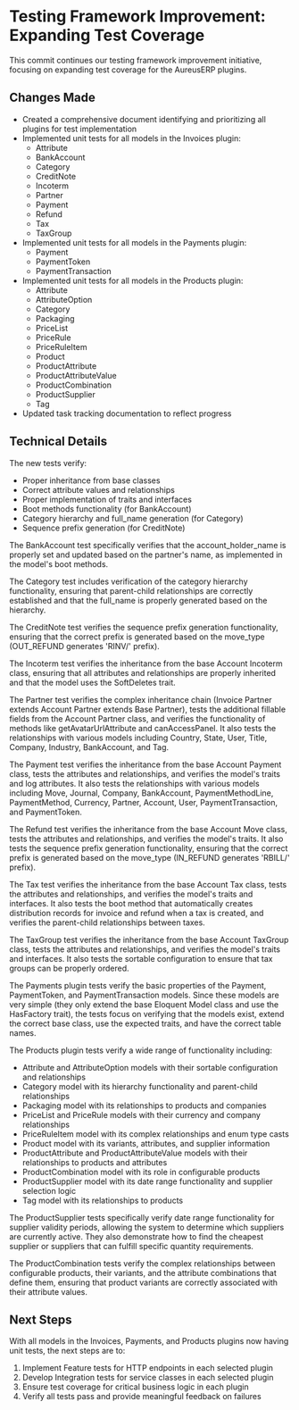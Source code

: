 # Testing Framework Improvement: Expanding Test Coverage

This commit continues our testing framework improvement initiative, focusing on expanding test coverage for the AureusERP plugins.

## Changes Made

- Created a comprehensive document identifying and prioritizing all plugins for test implementation
- Implemented unit tests for all models in the Invoices plugin:
  - Attribute
  - BankAccount
  - Category
  - CreditNote
  - Incoterm
  - Partner
  - Payment
  - Refund
  - Tax
  - TaxGroup
- Implemented unit tests for all models in the Payments plugin:
  - Payment
  - PaymentToken
  - PaymentTransaction
- Implemented unit tests for all models in the Products plugin:
  - Attribute
  - AttributeOption
  - Category
  - Packaging
  - PriceList
  - PriceRule
  - PriceRuleItem
  - Product
  - ProductAttribute
  - ProductAttributeValue
  - ProductCombination
  - ProductSupplier
  - Tag
- Updated task tracking documentation to reflect progress

## Technical Details

The new tests verify:
- Proper inheritance from base classes
- Correct attribute values and relationships
- Proper implementation of traits and interfaces
- Boot methods functionality (for BankAccount)
- Category hierarchy and full_name generation (for Category)
- Sequence prefix generation (for CreditNote)

The BankAccount test specifically verifies that the account_holder_name is properly set and updated based on the partner's name, as implemented in the model's boot methods.

The Category test includes verification of the category hierarchy functionality, ensuring that parent-child relationships are correctly established and that the full_name is properly generated based on the hierarchy.

The CreditNote test verifies the sequence prefix generation functionality, ensuring that the correct prefix is generated based on the move_type (OUT_REFUND generates 'RINV/' prefix).

The Incoterm test verifies the inheritance from the base Account Incoterm class, ensuring that all attributes and relationships are properly inherited and that the model uses the SoftDeletes trait.

The Partner test verifies the complex inheritance chain (Invoice Partner extends Account Partner extends Base Partner), tests the additional fillable fields from the Account Partner class, and verifies the functionality of methods like getAvatarUrlAttribute and canAccessPanel. It also tests the relationships with various models including Country, State, User, Title, Company, Industry, BankAccount, and Tag.

The Payment test verifies the inheritance from the base Account Payment class, tests the attributes and relationships, and verifies the model's traits and log attributes. It also tests the relationships with various models including Move, Journal, Company, BankAccount, PaymentMethodLine, PaymentMethod, Currency, Partner, Account, User, PaymentTransaction, and PaymentToken.

The Refund test verifies the inheritance from the base Account Move class, tests the attributes and relationships, and verifies the model's traits. It also tests the sequence prefix generation functionality, ensuring that the correct prefix is generated based on the move_type (IN_REFUND generates 'RBILL/' prefix).

The Tax test verifies the inheritance from the base Account Tax class, tests the attributes and relationships, and verifies the model's traits and interfaces. It also tests the boot method that automatically creates distribution records for invoice and refund when a tax is created, and verifies the parent-child relationships between taxes.

The TaxGroup test verifies the inheritance from the base Account TaxGroup class, tests the attributes and relationships, and verifies the model's traits and interfaces. It also tests the sortable configuration to ensure that tax groups can be properly ordered.

The Payments plugin tests verify the basic properties of the Payment, PaymentToken, and PaymentTransaction models. Since these models are very simple (they only extend the base Eloquent Model class and use the HasFactory trait), the tests focus on verifying that the models exist, extend the correct base class, use the expected traits, and have the correct table names.

The Products plugin tests verify a wide range of functionality including:
- Attribute and AttributeOption models with their sortable configuration and relationships
- Category model with its hierarchy functionality and parent-child relationships
- Packaging model with its relationships to products and companies
- PriceList and PriceRule models with their currency and company relationships
- PriceRuleItem model with its complex relationships and enum type casts
- Product model with its variants, attributes, and supplier information
- ProductAttribute and ProductAttributeValue models with their relationships to products and attributes
- ProductCombination model with its role in configurable products
- ProductSupplier model with its date range functionality and supplier selection logic
- Tag model with its relationships to products

The ProductSupplier tests specifically verify date range functionality for supplier validity periods, allowing the system to determine which suppliers are currently active. They also demonstrate how to find the cheapest supplier or suppliers that can fulfill specific quantity requirements.

The ProductCombination tests verify the complex relationships between configurable products, their variants, and the attribute combinations that define them, ensuring that product variants are correctly associated with their attribute values.

## Next Steps

With all models in the Invoices, Payments, and Products plugins now having unit tests, the next steps are to:
1. Implement Feature tests for HTTP endpoints in each selected plugin
2. Develop Integration tests for service classes in each selected plugin
3. Ensure test coverage for critical business logic in each plugin
4. Verify all tests pass and provide meaningful feedback on failures
